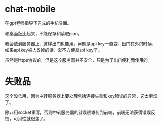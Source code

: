 # chat-mobile

在gpt老师指导下完成的手机界面。

和桌面版比起来，不能保存和读取json。

我会放到服务器上，这样出门也能用。问题是api key一直变，出门在外的时候，如果api key被人改掉的话，就不方便拿api key了。

虽然是https协议的，但是这个服务器并不安全，只是为了出门便利而使用的。

# 失败品

这个没法用，因为中转服务器上要处理包括连接失败和key错误的异常，这太麻烦了。

除非用socket重写，否则中转服务器的错误很难传到前端，前端无法获得错误反馈，可用性就很差了。
